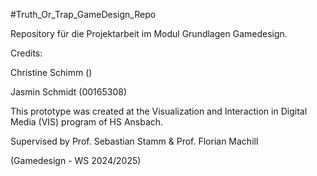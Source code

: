 #Truth_Or_Trap_GameDesign_Repo

Repository für die Projektarbeit im Modul Grundlagen Gamedesign.


Credits:

Christine Schimm ()

Jasmin Schmidt (00165308)


This prototype was created at the Visualization and Interaction in Digital Media (VIS) program of HS Ansbach.

Supervised by Prof. Sebastian Stamm & Prof. Florian Machill

(Gamedesign - WS 2024/2025)
